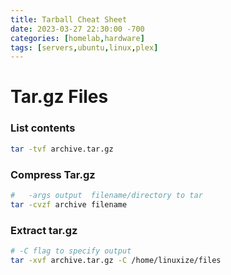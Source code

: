 ```yaml
---
title: Tarball Cheat Sheet
date: 2023-03-27 22:30:00 -700
categories: [homelab,hardware]
tags: [servers,ubuntu,linux,plex]
---
```



# Tar.gz Files

### List contents
```bash
tar -tvf archive.tar.gz
```

### Compress Tar.gz
```bash
#   -args output  filename/directory to tar
tar -cvzf archive filename
```

### Extract tar.gz

```bash
# -C flag to specify output 
tar -xvf archive.tar.gz -C /home/linuxize/files
```


